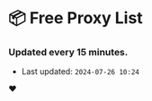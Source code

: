 # :package: Free Proxy List
### Updated every 15 minutes.

- Last updated: `2024-07-26 10:24`

:heart:
